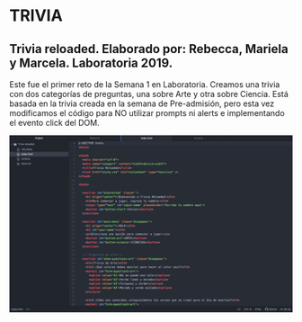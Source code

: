 # TRIVIA

<h2>Trivia reloaded. Elaborado por: Rebecca, Mariela y Marcela. Laboratoria 2019.</h2>

<p>Este fue el primer reto de la Semana 1 en Laboratoria. Creamos una trivia con dos categorías de preguntas, una sobre Arte y otra sobre Ciencia. Está basada en la trivia creada en la semana de Pre-admisión, pero esta vez modificamos el código para NO utilizar prompts ni alerts e implementando el evento click del DOM.</p>

<img src="Captura de pantalla 2019-06-05 a las 3.10.00 p.m..png">
